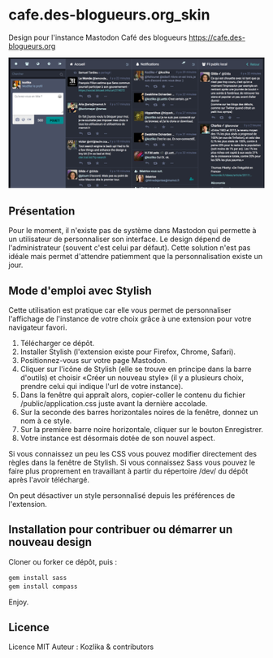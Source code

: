 # cafe.des-blogueurs.org_skin
Design pour l'instance Mastodon Café des blogueurs
https://cafe.des-blogueurs.org 

![Copie d'écran du Café des blogueurs](screenshot.png?raw=true)

## Présentation
Pour le moment, il n'existe pas de système dans Mastodon qui permette à un utilisateur de personnaliser son interface. Le design dépend de l'administrateur (souvent c'est celui par défaut). Cette solution n'est pas idéale mais permet d'attendre patiemment que la personnalisation existe un jour.

## Mode d'emploi avec Stylish
Cette utilisation est pratique car elle vous permet de personnaliser l'affichage de l'instance de votre choix grâce à une extension pour votre navigateur favori.

1. Télécharger ce dépôt.
2. Installer Stylish (l'extension existe pour Firefox, Chrome, Safari).
3. Positionnez-vous sur votre page Mastodon.
4. Cliquer sur l'icône de Stylish (elle se trouve en principe dans la barre d'outils) et choisir «Créer un nouveau style» (il y a plusieurs choix, prendre celui qui indique l'url de votre instance).
5. Dans la fenêtre qui appraît alors, copier-coller le contenu du fichier /public/application.css juste avant la dernière accolade.
6. Sur la seconde des barres horizontales noires de la fenêtre, donnez un nom à ce style.
7. Sur la première barre noire horizontale, cliquer sur le bouton Enregistrer.
8. Votre instance est désormais dotée de son nouvel aspect.

Si vous connaissez un peu les CSS vous pouvez modifier directement des règles dans la fenêtre de Stylish. Si vous connaissez Sass vous pouvez le faire plus proprement en travaillant à partir du répertoire /dev/ du dépôt après l'avoir téléchargé.

On peut désactiver un style personnalisé depuis les préférences de l'extension.

## Installation pour contribuer ou démarrer un nouveau design

Cloner ou forker ce dépôt, puis :

```bash
gem install sass 
gem install compass 
```

Enjoy.

## Licence

Licence MIT
Auteur : Kozlika & contributors

